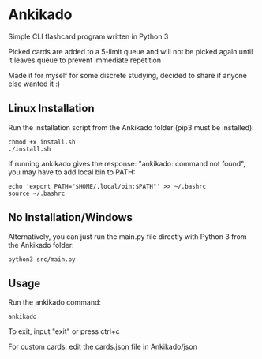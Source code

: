 # Ankikado
Simple CLI flashcard program written in Python 3

Picked cards are added to a 5-limit queue and will not be picked again until it leaves queue to prevent immediate repetition

Made it for myself for some discrete studying, decided to share if anyone else wanted it :)

## Linux Installation
Run the installation script from the Ankikado folder (pip3 must be installed):

```
chmod +x install.sh
./install.sh
```

If running ankikado gives the response: "ankikado: command not found", you may have to add local bin to PATH:

```
echo 'export PATH="$HOME/.local/bin:$PATH"' >> ~/.bashrc
source ~/.bashrc
```

## No Installation/Windows
Alternatively, you can just run the main.py file directly with Python 3 from the Ankikado folder:

```
python3 src/main.py
```

## Usage
Run the ankikado command:

```
ankikado
```

To exit, input "exit" or press ctrl+c

For custom cards, edit the cards.json file in Ankikado/json
